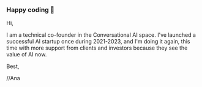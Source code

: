 ### Happy coding 👋

Hi,

I am a technical co-founder in the Conversational AI space. I've launched a successful AI startup once during 2021-2023, and I'm doing it again, this time with more support from clients and investors because they see the value of AI now.

Best,

//Ana

<!--
**tomboolean/tomboolean** is a ✨ _special_ ✨ repository because its `README.md` (this file) appears on your GitHub profile.

Here are some ideas to get you started:

- 🔭 I’m currently working on ...
- 🌱 I’m currently learning ...
- 👯 I’m looking to collaborate on ...
- 🤔 I’m looking for help with ...
- 💬 Ask me about ...
- 📫 How to reach me: ...
- 😄 Pronouns: ...
- ⚡ Fun fact: ...
-->
